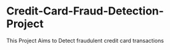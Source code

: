# Credit-Card-Fraud-Detection-Project
This Project Aims to Detect fraudulent credit card transactions

